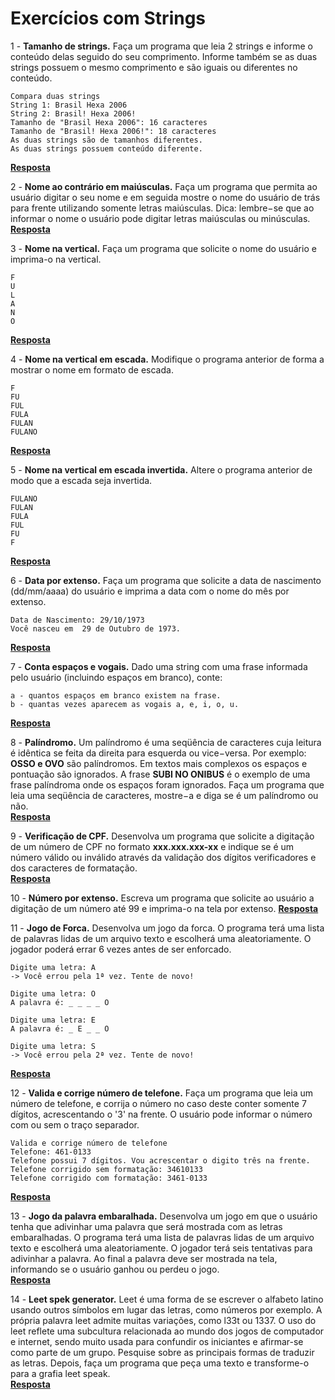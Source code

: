 # Exercícios com Strings

1 - **Tamanho de strings.** Faça um programa que leia 2 strings e informe o conteúdo delas seguido do seu comprimento. Informe também se as duas strings possuem o mesmo comprimento e são iguais ou diferentes no conteúdo.
~~~
Compara duas strings
String 1: Brasil Hexa 2006
String 2: Brasil! Hexa 2006!
Tamanho de "Brasil Hexa 2006": 16 caracteres
Tamanho de "Brasil! Hexa 2006!": 18 caracteres
As duas strings são de tamanhos diferentes.
As duas strings possuem conteúdo diferente.
~~~
[**Resposta**](https://github.com/joaovictorvilela/Python-Brasil-Exercicios/blob/main/06%20-%20Exerc%C3%ADcios%20com%20Strings/solu%C3%A7%C3%B5es/q01.py)

2 - **Nome ao contrário em maiúsculas.** Faça um programa que permita ao usuário digitar o seu nome e em seguida mostre o nome do usuário de trás para frente utilizando somente letras maiúsculas. Dica: lembre−se que ao informar o nome o usuário pode digitar letras maiúsculas ou minúsculas.   
[**Resposta**](https://github.com/joaovictorvilela/Python-Brasil-Exercicios/blob/main/06%20-%20Exerc%C3%ADcios%20com%20Strings/solu%C3%A7%C3%B5es/q02.py)

3 - **Nome na vertical.** Faça um programa que solicite o nome do usuário e imprima-o na vertical.
~~~
F
U
L
A
N
O
~~~
[**Resposta**](https://github.com/joaovictorvilela/Python-Brasil-Exercicios/blob/main/06%20-%20Exerc%C3%ADcios%20com%20Strings/solu%C3%A7%C3%B5es/q03.py)

4 - **Nome na vertical em escada.** Modifique o programa anterior de forma a mostrar o nome em formato de escada.
~~~
F
FU
FUL
FULA
FULAN
FULANO
~~~
[**Resposta**](https://github.com/joaovictorvilela/Python-Brasil-Exercicios/blob/main/06%20-%20Exerc%C3%ADcios%20com%20Strings/solu%C3%A7%C3%B5es/q04.py)

5 - **Nome na vertical em escada invertida.** Altere o programa anterior de modo que a escada seja invertida.
~~~
FULANO
FULAN
FULA
FUL
FU
F
~~~
[**Resposta**](https://github.com/joaovictorvilela/Python-Brasil-Exercicios/blob/main/06%20-%20Exerc%C3%ADcios%20com%20Strings/solu%C3%A7%C3%B5es/q05.py)

6 - **Data por extenso.** Faça um programa que solicite a data de nascimento (dd/mm/aaaa) do usuário e imprima a data com o nome do mês por extenso.
~~~
Data de Nascimento: 29/10/1973
Você nasceu em  29 de Outubro de 1973.
~~~
[**Resposta**](https://github.com/joaovictorvilela/Python-Brasil-Exercicios/blob/main/06%20-%20Exerc%C3%ADcios%20com%20Strings/solu%C3%A7%C3%B5es/q06.py)

7 - **Conta espaços e vogais.** Dado uma string com uma frase informada pelo usuário (incluindo espaços em branco), conte: 
~~~
a - quantos espaços em branco existem na frase.
b - quantas vezes aparecem as vogais a, e, i, o, u.
~~~ 
[**Resposta**](https://github.com/joaovictorvilela/Python-Brasil-Exercicios/blob/main/06%20-%20Exerc%C3%ADcios%20com%20Strings/solu%C3%A7%C3%B5es/q07.py)  

8 - **Palíndromo.** Um palíndromo é uma seqüência de caracteres cuja leitura é idêntica se feita da direita para esquerda ou vice−versa. Por exemplo: **OSSO e OVO** são palíndromos. Em textos mais complexos os espaços e pontuação são ignorados. A frase **SUBI NO ONIBUS** é o exemplo de uma frase palíndroma onde os espaços foram ignorados. Faça um programa que leia uma seqüência de caracteres, mostre−a e diga se é um palíndromo ou não.  
[**Resposta**](https://github.com/joaovictorvilela/Python-Brasil-Exercicios/blob/main/06%20-%20Exerc%C3%ADcios%20com%20Strings/solu%C3%A7%C3%B5es/q08.py) 

9 - **Verificação de CPF.** Desenvolva um programa que solicite a digitação de um número de CPF no formato **xxx.xxx.xxx-xx** e indique se é um número válido ou inválido através da validação dos dígitos verificadores e dos caracteres de formatação.   
[**Resposta**]()

10 - **Número por extenso.** Escreva um programa que solicite ao usuário a digitação de um número até 99 e imprima-o na tela por extenso.
[**Resposta**]()

11 - **Jogo de Forca.** Desenvolva um jogo da forca. O programa terá uma lista de palavras lidas de um arquivo texto e escolherá uma aleatoriamente. O jogador poderá errar 6 vezes antes de ser enforcado.
~~~
Digite uma letra: A
-> Você errou pela 1ª vez. Tente de novo!

Digite uma letra: O
A palavra é: _ _ _ _ O

Digite uma letra: E
A palavra é: _ E _ _ O

Digite uma letra: S
-> Você errou pela 2ª vez. Tente de novo!
~~~
[**Resposta**]()

12 - **Valida e corrige número de telefone.** Faça um programa que leia um número de telefone, e corrija o número no caso deste conter somente 7 dígitos, acrescentando o '3' na frente. O usuário pode informar o número com ou sem o traço separador.
~~~
Valida e corrige número de telefone
Telefone: 461-0133
Telefone possui 7 dígitos. Vou acrescentar o digito três na frente.
Telefone corrigido sem formatação: 34610133
Telefone corrigido com formatação: 3461-0133
~~~
[**Resposta**](https://github.com/joaovictorvilela/Python-Brasil-Exercicios/blob/main/06%20-%20Exerc%C3%ADcios%20com%20Strings/solu%C3%A7%C3%B5es/q12.py)

13 - **Jogo da palavra embaralhada.** Desenvolva um jogo em que o usuário tenha que adivinhar uma palavra que será mostrada com as letras embaralhadas. O programa terá uma lista de palavras lidas de um arquivo texto e escolherá uma aleatoriamente. O jogador terá seis tentativas para adivinhar a palavra. Ao final a palavra deve ser mostrada na tela, informando se o usuário ganhou ou perdeu o jogo.   
[**Resposta**]()  

14 - **Leet spek generator.** Leet é uma forma de se escrever o alfabeto latino usando outros símbolos em lugar das letras, como números por exemplo. A própria palavra leet admite muitas variações, como l33t ou 1337. O uso do leet reflete uma subcultura relacionada ao mundo dos jogos de computador e internet, sendo muito usada para confundir os iniciantes e afirmar-se como parte de um grupo. Pesquise sobre as principais formas de traduzir as letras. Depois, faça um programa que peça uma texto e transforme-o para a grafia leet speak.   
[**Resposta**]() 
